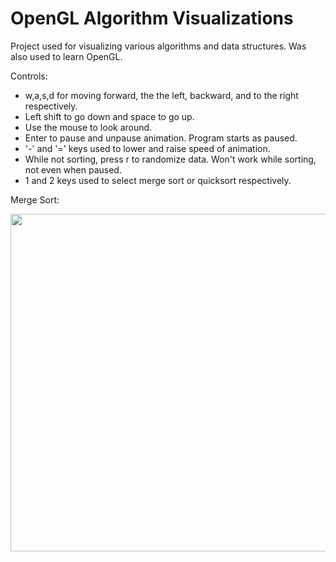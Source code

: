 # OpenGL Algorithm Visualizations
Project used for visualizing various algorithms and data structures. Was also used to learn OpenGL.

Controls:
- w,a,s,d for moving forward, the the left, backward, and to the right respectively.
- Left shift to go down and space to go up.
- Use the mouse to look around.
- Enter to pause and unpause animation. Program starts as paused.
- '-' and '=' keys used to lower and raise speed of animation.
- While not sorting, press r to randomize data. Won't work while sorting, not even when paused.
- 1 and 2 keys used to select merge sort or quicksort respectively. 

Merge Sort:

<img src="https://github.com/Truth7442/gifs/blob/master/Merge%20Sort%20Visualization.gif" width="720" height="540"/>
